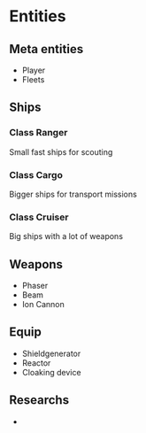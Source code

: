 # Entities

## Meta entities
* Player
* Fleets


## Ships

### Class Ranger
Small fast ships for scouting

### Class Cargo
Bigger ships for transport missions

### Class Cruiser
Big ships with a lot of weapons


## Weapons
* Phaser
* Beam
* Ion Cannon


## Equip

* Shieldgenerator
* Reactor
* Cloaking device

## Researchs

* 

